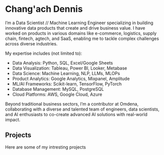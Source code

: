 # Chang'ach Dennis
I’m a Data Scientist // Machine Learning Engineer specializing in building innovative data products that create and drive business value. I have worked on products in various domains like e-commerce, logistics, supply chain, fintech, agtech, and SaaS, enabling me to tackle complex challenges across diverse industries.

My expertise includes (not limited to):
- Data Analysis: Python, SQL, Excel/Google Sheets
- Data Visualization: Tableau, Power BI, Looker, Metabase 
- Data Science: Machine Learning, NLP, LLMs, MLOPs
- Product Analytics: Google Analytics, Mixpanel, Amplitude
- ML/AI Frameworks: Scikit-learn, TensorFlow, PyTorch
- Database Management: MySQL, PostgreSQL
- Cloud Platforms: AWS, Google Cloud, Azure

Beyond traditional business sectors, I’m a contributor at Omdena, collaborating with a diverse and talented team of engineers, data scientists, and AI enthusiasts to co-create advanced AI solutions with real-world impact.

## Projects
Here are some of my intresting projects 
